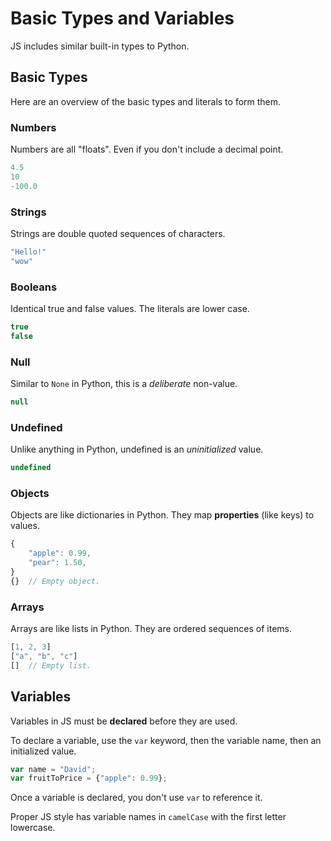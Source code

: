 # Basic Types and Variables
JS includes similar built-in types to Python.

## Basic Types
Here are an overview of the basic types and literals to form them.

### Numbers
Numbers are all "floats".
Even if you don't include a decimal point.
```js
4.5
10
-100.0
```

### Strings
Strings are double quoted sequences of characters.
```js
"Hello!"
"wow"
```

### Booleans
Identical true and false values.
The literals are lower case.
```js
true
false
```

### Null
Similar to `None` in Python, this is a _deliberate_ non-value.
```js
null
```

### Undefined
Unlike anything in Python, undefined is an _uninitialized_ value.
```js
undefined
```

### Objects
Objects are like dictionaries in Python.
They map **properties** (like keys) to values.
```js
{
    "apple": 0.99,
    "pear": 1.50,
}
{}  // Empty object.
```

### Arrays
Arrays are like lists in Python.
They are ordered sequences of items.
```js
[1, 2, 3]
["a", "b", "c"]
[]  // Empty list.
```

## Variables
Variables in JS must be **declared** before they are used.

To declare a variable, use the `var` keyword, then the variable name, then an initialized value.
```js
var name = "David";
var fruitToPrice = {"apple": 0.99};
```

Once a variable is declared, you don't use `var` to reference it.

Proper JS style has variable names in `camelCase` with the first letter lowercase.
